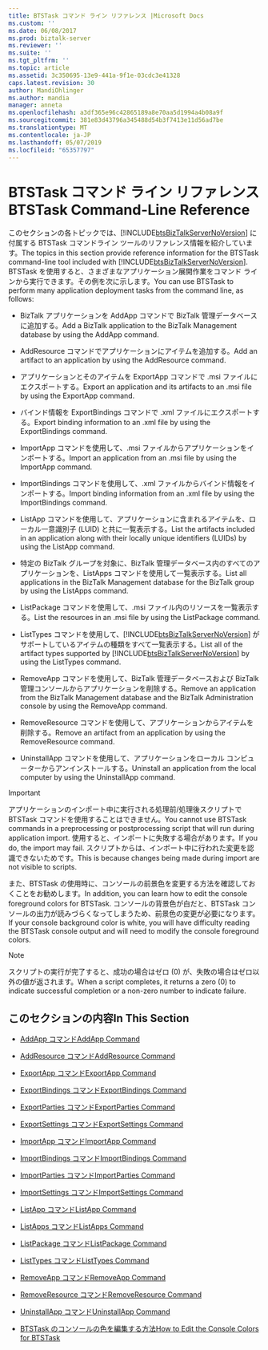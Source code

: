 ```yaml
---
title: BTSTask コマンド ライン リファレンス |Microsoft Docs
ms.custom: ''
ms.date: 06/08/2017
ms.prod: biztalk-server
ms.reviewer: ''
ms.suite: ''
ms.tgt_pltfrm: ''
ms.topic: article
ms.assetid: 3c350695-13e9-441a-9f1e-03cdc3e41328
caps.latest.revision: 30
author: MandiOhlinger
ms.author: mandia
manager: anneta
ms.openlocfilehash: a3df365e96c42865189a8e70aa5d1994a4b08a9f
ms.sourcegitcommit: 381e83d43796a345488d54b3f7413e11d56ad7be
ms.translationtype: MT
ms.contentlocale: ja-JP
ms.lasthandoff: 05/07/2019
ms.locfileid: "65357797"
---
```

# <a name="btstask-command-line-reference"></a><span data-ttu-id="359ea-102">BTSTask コマンド ライン リファレンス</span><span class="sxs-lookup"><span data-stu-id="359ea-102">BTSTask Command-Line Reference</span></span>
<span data-ttu-id="359ea-103">このセクションの各トピックでは、[!INCLUDE[btsBizTalkServerNoVersion](../includes/btsbiztalkservernoversion-md.md)] に付属する BTSTask コマンドライン ツールのリファレンス情報を紹介しています。</span><span class="sxs-lookup"><span data-stu-id="359ea-103">The topics in this section provide reference information for the BTSTask command-line tool included with [!INCLUDE[btsBizTalkServerNoVersion](../includes/btsbiztalkservernoversion-md.md)].</span></span> <span data-ttu-id="359ea-104">BTSTask を使用すると、さまざまなアプリケーション展開作業をコマンド ラインから実行できます。その例を次に示します。</span><span class="sxs-lookup"><span data-stu-id="359ea-104">You can use BTSTask to perform many application deployment tasks from the command line, as follows:</span></span>  
  
- <span data-ttu-id="359ea-105">BizTalk アプリケーションを AddApp コマンドで BizTalk 管理データベースに追加する。</span><span class="sxs-lookup"><span data-stu-id="359ea-105">Add a BizTalk application to the BizTalk Management database by using the AddApp command.</span></span>  
  
- <span data-ttu-id="359ea-106">AddResource コマンドでアプリケーションにアイテムを追加する。</span><span class="sxs-lookup"><span data-stu-id="359ea-106">Add an artifact to an application by using the AddResource command.</span></span>  
  
- <span data-ttu-id="359ea-107">アプリケーションとそのアイテムを ExportApp コマンドで .msi ファイルにエクスポートする。</span><span class="sxs-lookup"><span data-stu-id="359ea-107">Export an application and its artifacts to an .msi file by using the ExportApp command.</span></span>  
  
- <span data-ttu-id="359ea-108">バインド情報を ExportBindings コマンドで .xml ファイルにエクスポートする。</span><span class="sxs-lookup"><span data-stu-id="359ea-108">Export binding information to an .xml file by using the ExportBindings command.</span></span>  
  
- <span data-ttu-id="359ea-109">ImportApp コマンドを使用して、.msi ファイルからアプリケーションをインポートする。</span><span class="sxs-lookup"><span data-stu-id="359ea-109">Import an application from an .msi file by using the ImportApp command.</span></span>  
  
- <span data-ttu-id="359ea-110">ImportBindings コマンドを使用して、.xml ファイルからバインド情報をインポートする。</span><span class="sxs-lookup"><span data-stu-id="359ea-110">Import binding information from an .xml file by using the ImportBindings command.</span></span>  
  
- <span data-ttu-id="359ea-111">ListApp コマンドを使用して、アプリケーションに含まれるアイテムを、ローカル一意識別子 (LUID) と共に一覧表示する。</span><span class="sxs-lookup"><span data-stu-id="359ea-111">List the artifacts included in an application along with their locally unique identifiers (LUIDs) by using the ListApp command.</span></span>  
  
- <span data-ttu-id="359ea-112">特定の BizTalk グループを対象に、BizTalk 管理データベース内のすべてのアプリケーションを、ListApps コマンドを使用して一覧表示する。</span><span class="sxs-lookup"><span data-stu-id="359ea-112">List all applications in the BizTalk Management database for the BizTalk group by using the ListApps command.</span></span>  
  
- <span data-ttu-id="359ea-113">ListPackage コマンドを使用して、.msi ファイル内のリソースを一覧表示する。</span><span class="sxs-lookup"><span data-stu-id="359ea-113">List the resources in an .msi file by using the ListPackage command.</span></span>  
  
- <span data-ttu-id="359ea-114">ListTypes コマンドを使用して、[!INCLUDE[btsBizTalkServerNoVersion](../includes/btsbiztalkservernoversion-md.md)] がサポートしているアイテムの種類をすべて一覧表示する。</span><span class="sxs-lookup"><span data-stu-id="359ea-114">List all of the artifact types supported by [!INCLUDE[btsBizTalkServerNoVersion](../includes/btsbiztalkservernoversion-md.md)] by using the ListTypes command.</span></span>  
  
- <span data-ttu-id="359ea-115">RemoveApp コマンドを使用して、BizTalk 管理データベースおよび BizTalk 管理コンソールからアプリケーションを削除する。</span><span class="sxs-lookup"><span data-stu-id="359ea-115">Remove an application from the BizTalk Management database and the BizTalk Administration console by using the RemoveApp command.</span></span>  
  
- <span data-ttu-id="359ea-116">RemoveResource コマンドを使用して、アプリケーションからアイテムを削除する。</span><span class="sxs-lookup"><span data-stu-id="359ea-116">Remove an artifact from an application by using the RemoveResource command.</span></span>  
  
- <span data-ttu-id="359ea-117">UninstallApp コマンドを使用して、アプリケーションをローカル コンピューターからアンインストールする。</span><span class="sxs-lookup"><span data-stu-id="359ea-117">Uninstall an application from the local computer by using the UninstallApp command.</span></span>  
  
> [!IMPORTANT]
>  <span data-ttu-id="359ea-118">アプリケーションのインポート中に実行される処理前/処理後スクリプトで BTSTask コマンドを使用することはできません。</span><span class="sxs-lookup"><span data-stu-id="359ea-118">You cannot use BTSTask commands in a preprocessing or postprocessing script that will run during application import.</span></span> <span data-ttu-id="359ea-119">使用すると、インポートに失敗する場合があります。</span><span class="sxs-lookup"><span data-stu-id="359ea-119">If you do, the import may fail.</span></span> <span data-ttu-id="359ea-120">スクリプトからは、インポート中に行われた変更を認識できないためです。</span><span class="sxs-lookup"><span data-stu-id="359ea-120">This is because changes being made during import are not visible to scripts.</span></span>  
  
 <span data-ttu-id="359ea-121">また、BTSTask の使用時に、コンソールの前景色を変更する方法を確認しておくことをお勧めします。</span><span class="sxs-lookup"><span data-stu-id="359ea-121">In addition, you can learn how to edit the console foreground colors for BTSTask.</span></span> <span data-ttu-id="359ea-122">コンソールの背景色が白だと、BTSTask コンソールの出力が読みづらくなってしまうため、前景色の変更が必要になります。</span><span class="sxs-lookup"><span data-stu-id="359ea-122">If your console background color is white, you will have difficulty reading the BTSTask console output and will need to modify the console foreground colors.</span></span>  
  
> [!NOTE]
>  <span data-ttu-id="359ea-123">スクリプトの実行が完了すると、成功の場合はゼロ (0) が、失敗の場合はゼロ以外の値が返されます。</span><span class="sxs-lookup"><span data-stu-id="359ea-123">When a script completes, it returns a zero (0) to indicate successful completion or a non-zero number to indicate failure.</span></span>  
  
## <a name="in-this-section"></a><span data-ttu-id="359ea-124">このセクションの内容</span><span class="sxs-lookup"><span data-stu-id="359ea-124">In This Section</span></span>  
  
-   [<span data-ttu-id="359ea-125">AddApp コマンド</span><span class="sxs-lookup"><span data-stu-id="359ea-125">AddApp Command</span></span>](../core/addapp-command.md)  
  
-   [<span data-ttu-id="359ea-126">AddResource コマンド</span><span class="sxs-lookup"><span data-stu-id="359ea-126">AddResource Command</span></span>](../core/addresource-command.md)  
  
-   [<span data-ttu-id="359ea-127">ExportApp コマンド</span><span class="sxs-lookup"><span data-stu-id="359ea-127">ExportApp Command</span></span>](../core/exportapp-command.md)  
  
-   [<span data-ttu-id="359ea-128">ExportBindings コマンド</span><span class="sxs-lookup"><span data-stu-id="359ea-128">ExportBindings Command</span></span>](../core/exportbindings-command.md)  

- [<span data-ttu-id="359ea-129">ExportParties コマンド</span><span class="sxs-lookup"><span data-stu-id="359ea-129">ExportParties Command</span></span>](../core/exportparties-command.md)

- [<span data-ttu-id="359ea-130">ExportSettings コマンド</span><span class="sxs-lookup"><span data-stu-id="359ea-130">ExportSettings Command</span></span>](../core/exportsettings-command.md)
  
-   [<span data-ttu-id="359ea-131">ImportApp コマンド</span><span class="sxs-lookup"><span data-stu-id="359ea-131">ImportApp Command</span></span>](../core/importapp-command.md)  
  
-   [<span data-ttu-id="359ea-132">ImportBindings コマンド</span><span class="sxs-lookup"><span data-stu-id="359ea-132">ImportBindings Command</span></span>](../core/importbindings-command.md)  

- [<span data-ttu-id="359ea-133">ImportParties コマンド</span><span class="sxs-lookup"><span data-stu-id="359ea-133">ImportParties Command</span></span>](../core/importparties-command.md)

- [<span data-ttu-id="359ea-134">ImportSettings コマンド</span><span class="sxs-lookup"><span data-stu-id="359ea-134">ImportSettings Command</span></span>](../core/importsettings-command.md)
  
-   [<span data-ttu-id="359ea-135">ListApp コマンド</span><span class="sxs-lookup"><span data-stu-id="359ea-135">ListApp Command</span></span>](../core/listapp-command.md)  
  
-   [<span data-ttu-id="359ea-136">ListApps コマンド</span><span class="sxs-lookup"><span data-stu-id="359ea-136">ListApps Command</span></span>](../core/listapps-command.md)  
  
-   [<span data-ttu-id="359ea-137">ListPackage コマンド</span><span class="sxs-lookup"><span data-stu-id="359ea-137">ListPackage Command</span></span>](../core/listpackage-command.md)  
  
-   [<span data-ttu-id="359ea-138">ListTypes コマンド</span><span class="sxs-lookup"><span data-stu-id="359ea-138">ListTypes Command</span></span>](../core/listtypes-command.md)  
  
-   [<span data-ttu-id="359ea-139">RemoveApp コマンド</span><span class="sxs-lookup"><span data-stu-id="359ea-139">RemoveApp Command</span></span>](../core/removeapp-command.md)  
  
-   [<span data-ttu-id="359ea-140">RemoveResource コマンド</span><span class="sxs-lookup"><span data-stu-id="359ea-140">RemoveResource Command</span></span>](../core/removeresource-command.md)  
  
-   [<span data-ttu-id="359ea-141">UninstallApp コマンド</span><span class="sxs-lookup"><span data-stu-id="359ea-141">UninstallApp Command</span></span>](../core/uninstallapp-command.md)  
  
-   [<span data-ttu-id="359ea-142">BTSTask のコンソールの色を編集する方法</span><span class="sxs-lookup"><span data-stu-id="359ea-142">How to Edit the Console Colors for BTSTask</span></span>](../core/how-to-edit-the-console-colors-for-btstask.md)